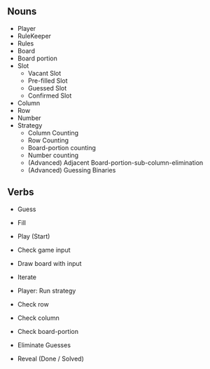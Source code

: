 ## Nouns

* Player
* RuleKeeper
* Rules
* Board
* Board portion
* Slot
	* Vacant Slot
	* Pre-filled Slot
	* Guessed Slot
	* Confirmed Slot
* Column
* Row
* Number
* Strategy
	* Column Counting
	* Row Counting
	* Board-portion counting
	* Number counting
	* (Advanced) Adjacent Board-portion-sub-column-elimination
	* (Advanced) Guessing Binaries

## Verbs

* Guess
* Fill
* Play (Start)
* Check game input
* Draw board with input
* Iterate
* Player: Run strategy
	
* Check row
* Check column
* Check board-portion
* Eliminate Guesses
* Reveal (Done / Solved)
